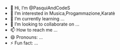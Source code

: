 - 👋 Hi, I’m @PasquiAndCodeS
- 👀 I’m interested in Musica,Progammazione,Karatè 
- 🌱 I’m currently learning ...
- 💞️ I’m looking to collaborate on ...
- 📫 How to reach me ...
- 😄 Pronouns: ...
- ⚡ Fun fact: ...

<!---
PasquiAndCodeS/PasquiAndCodeS is a ✨ special ✨ repository because its `README.md` (this file) appears on your GitHub profile.
You can click the Preview link to take a look at your changes.
--->
